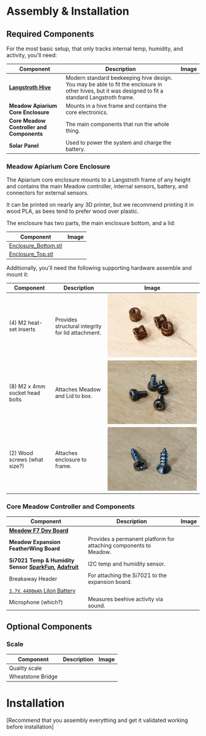 # Assembly & Installation

## Required Components

For the most basic setup, that only tracks internal temp, humidity, and activity, you'll need:

| Component | Description | Image |
|-----------|-------------|-------|
| **[Langstroth Hive](https://en.wikipedia.org/wiki/Langstroth_hive)** | Modern standard beekeeping hive design. You may be able to fit the enclosure in other hives, but it was designed to fit a standard Langstroth frame. | |
| **Meadow Apiarium Core Enclosure** | Mounts in a hive frame and contains the core electronics. | |
| **Core Meadow Controller and Components** | The main components that run the whole thing. | |
| **Solar Panel** | Used to power the system and charge the battery. | |

### Meadow Apiarium Core Enclosure

The Apiarium core enclosure mounts to a Langstroth frame of any height and contains the main Meadow controller, internal sensors, battery, and connectors for external sensors.

It can be printed on nearly any 3D printer, but we recommend printing it in wood PLA, as bees tend to prefer wood over plastic.

The enclosure has two parts, the main enclosure bottom, and a lid:

| Component | Image |
|-----------|-------|
| [Enclosure_Bottom.stl](/Design/Industrial_Design/Printable_Parts/Enclosure_Bottom.stl) | |
| [Enclosure_Top.stl](/Design/Industrial_Design/Printable_Parts/Enclosure_Top.stl) | |

Additionally, you'll need the following supporting hardware assemble and mount it:

| Component | Description | Image |
|-----------|-------------|-------|
| (4) M2 heat-set inserts | Provides structural integrity for lid attachment. | ![](Photos/M2_Heat-Set_Inserts.jpg) |
| (8) M2 x 4mm socket head bolts | Attaches Meadow and Lid to box. | ![](Photos/M2x4mm_Socket_Screws.jpg) |
| (2) Wood screws (what size?) | Attaches enclosure to frame. | ![](Photos/Wood_Screws.jpg) |

### Core Meadow Controller and Components

| Component | Description | Image |
|-----------|-------------|-------|
| **[Meadow F7 Dev Board](https://store.wildernesslabs.co/collections/frontpage/products/meadow-f7)** | | |
| **Meadow Expansion FeatherWing Board** | Provides a permanent platform for attaching components to Meadow. | |
| **Si7021 Temp & Humidity Sensor [SparkFun](https://www.sparkfun.com/products/13763), [Adafruit](https://www.adafruit.com/product/3251)** | I2C temp and humidity sensor. | |
| Breakaway Header | For attaching the Si7021 to the expansion board. | |
| [`3.7V`, `4400mAh` LiIon Battery](https://www.adafruit.com/product/354) | |
| Microphone (which?) | Measures beehive activity via sound. | |


## Optional Components

### Scale

| Component | Description | Image |
|-----------|-------------|-------|
| Quality scale | | |
| Wheatstone Bridge | | |

# Installation

[Recommend that you assembly everything and get it validated working before installation]